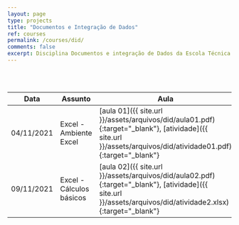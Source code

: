 ```yaml
---
layout: page
type: projects
title: "Documentos e Integração de Dados"
ref: courses
permalink: /courses/did/
comments: false
excerpt: Disciplina Documentos e integração de Dados da Escola Técnica Estadual Governador Eduardo Campos, São bento do Una-PE.
---
```

<br/>
<br/>

| Data | Assunto | Aula |
| --- | ------- | --- |
| 04/11/2021 | Excel - Ambiente Excel | [aula 01]({{ site.url }}/assets/arquivos/did/aula01.pdf){:target="_blank"}, [atividade]({{ site.url }}/assets/arquivos/did/atividade01.pdf){:target="_blank"} |
| 09/11/2021 | Excel - Cálculos básicos | [aula 02]({{ site.url }}/assets/arquivos/did/aula02.pdf){:target="_blank"}, [atividade]({{ site.url }}/assets/arquivos/did/atividade2.xlsx){:target="_blank"}|
